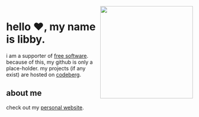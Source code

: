 <img src="https://glegle.gallery/posts/[www.glegle.gallery]%20handdrawn%20-%2013928.png" align="right" height="250" />

# hello ❤️, my name is libby.

i am a supporter of [free software](https://www.gnu.org/philosophy/free-sw.en.html).  because of this, my github is only a place-holder.  my projects (if any exist) are hosted on [codeberg](https://codeberg.org/libbymae).

## about me
 check out my [personal website](https://libbymae.codeberg.page/).
